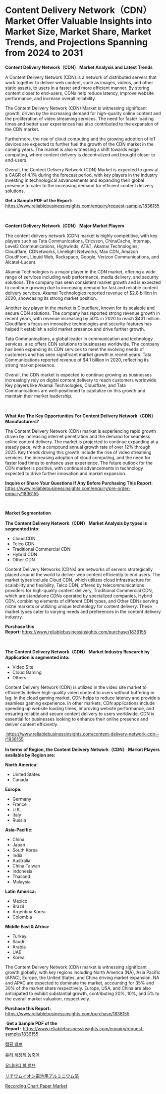 <p><h1>Content Delivery Network（CDN） Market Offer Valuable Insights into Market Size, Market Share, Market Trends, and Projections Spanning from 2024 to 2031</h1></p><p><strong>Content Delivery Network（CDN） Market Analysis and Latest Trends</strong></p>
<p><p>A Content Delivery Network (CDN) is a network of distributed servers that work together to deliver web content, such as images, videos, and other static assets, to users in a faster and more efficient manner. By storing content closer to end-users, CDNs help reduce latency, improve website performance, and increase overall reliability.</p><p>The Content Delivery Network (CDN) Market is witnessing significant growth, driven by the increasing demand for high-quality online content and the proliferation of video streaming services. The need for faster loading times and better user experiences has also contributed to the expansion of the CDN market.</p><p>Furthermore, the rise of cloud computing and the growing adoption of IoT devices are expected to further fuel the growth of the CDN market in the coming years. The market is also witnessing a shift towards edge computing, where content delivery is decentralized and brought closer to end-users.</p><p>Overall, the Content Delivery Network (CDN) Market is expected to grow at a CAGR of 4.1% during the forecast period, with key players in the industry investing in technological advancements and expanding their global presence to cater to the increasing demand for efficient content delivery solutions.</p></p>
<p><strong>Get a Sample PDF of the Report:&nbsp;</strong> <a href="https://www.reliablebusinessinsights.com/enquiry/request-sample/1836155">https://www.reliablebusinessinsights.com/enquiry/request-sample/1836155</a></p>
<p>&nbsp;</p>
<p><strong>Content Delivery Network（CDN） Major Market Players</strong></p>
<p><p>The content delivery network (CDN) market is highly competitive, with key players such as Tata Communications, Ericsson, ChinaCache, Internap, Level3 Communications, Highwinds, AT&T, Akamai Technologies, Cloudflare, CDNetworks, Limelight Networks, Max CDN, Amazon CloudFront, Liquid Web, Rackspace, Google, Verizon Communications, and Alcatel-Lucent.</p><p>Akamai Technologies is a major player in the CDN market, offering a wide range of services including web performance, media delivery, and security solutions. The company has seen consistent market growth and is expected to continue growing due to increasing demand for fast and reliable content delivery services. Akamai Technologies reported revenue of $2.8 billion in 2020, showcasing its strong market position.</p><p>Another key player in the market is Cloudflare, known for its scalable and secure CDN solutions. The company has reported strong revenue growth in recent years, with revenue increasing by 50% in 2020 to reach $431 million. Cloudflare's focus on innovative technologies and security features has helped it establish a solid market presence and drive further growth.</p><p>Tata Communications, a global leader in communication and technology services, also offers CDN solutions to businesses worldwide. The company has been expanding its CDN services to meet the evolving needs of customers and has seen significant market growth in recent years. Tata Communications reported revenue of $4.1 billion in 2020, reflecting its strong market presence.</p><p>Overall, the CDN market is expected to continue growing as businesses increasingly rely on digital content delivery to reach customers worldwide. Key players like Akamai Technologies, Cloudflare, and Tata Communications are well-positioned to capitalize on this growth and maintain their market leadership.</p></p>
<p>&nbsp;</p>
<p><strong>What Are The Key Opportunities For Content Delivery Network（CDN） Manufacturers?</strong></p>
<p><p>The Content Delivery Network (CDN) market is experiencing rapid growth driven by increasing internet penetration and the demand for seamless online content delivery. The market is projected to continue expanding at a steady pace, with a compound annual growth rate of over 12% through 2025. Key trends driving this growth include the rise of video streaming services, the increasing adoption of cloud computing, and the need for faster load times to enhance user experience. The future outlook for the CDN market is positive, with continual advancements in technology expected to drive further innovation and market expansion.</p></p>
<p><strong>Inquire or Share Your Questions If Any Before Purchasing This Report:</strong> <a href="https://www.reliablebusinessinsights.com/enquiry/pre-order-enquiry/1836155">https://www.reliablebusinessinsights.com/enquiry/pre-order-enquiry/1836155</a></p>
<p>&nbsp;</p>
<p><strong>Market Segmentation</strong></p>
<p><strong>The Content Delivery Network（CDN） Market Analysis by types is segmented into:</strong></p>
<p><ul><li>Cloud CDN</li><li>Telco CDN</li><li>Traditional Commercial CDN</li><li>Hybrid CDN</li><li>Other CDN</li></ul></p>
<p><p>Content Delivery Networks (CDNs) are networks of servers strategically placed around the world to deliver web content efficiently to end users. The market types include Cloud CDN, which utilizes cloud infrastructure for scalability and flexibility, Telco CDN, offered by telecommunications providers for high-quality content delivery, Traditional Commercial CDN, which are standalone CDNs operated by specialized companies, Hybrid CDN, combining elements of different CDN types, and Other CDNs serving niche markets or utilizing unique technology for content delivery. These market types cater to varying needs and preferences in the content delivery industry.</p></p>
<p><strong>Purchase this Report:&nbsp;</strong><a href="https://www.reliablebusinessinsights.com/purchase/1836155">https://www.reliablebusinessinsights.com/purchase/1836155</a></p>
<p>&nbsp;</p>
<p><strong>The Content Delivery Network（CDN） Market Industry Research by Application is segmented into:</strong></p>
<p><ul><li>Video Site</li><li>Cloud Gaming</li><li>Others</li></ul></p>
<p><p>Content Delivery Network (CDN) is utilized in the video site market to efficiently deliver high-quality video content to users without buffering or lag. In the cloud gaming market, CDN helps to reduce latency and provide a seamless gaming experience. In other markets, CDN applications include speeding up website loading times, improving website performance, and ensuring reliable and secure content delivery to users worldwide. CDN is essential for businesses looking to enhance their online presence and deliver content efficiently.</p></p>
<p><a href="https://www.reliablebusinessinsights.com/content-delivery-network-cdn--r1836155">&nbsp;https://www.reliablebusinessinsights.com/content-delivery-network-cdn--r1836155</a></p>
<p><strong>In terms of Region, the Content Delivery Network（CDN） Market Players available by Region are:</strong></p>
<p>
    <p> <strong> North America: </strong>
        <ul>
            <li>United States</li>
            <li>Canada</li>
        </ul>
        </p> 
    <p> <strong> Europe: </strong>
        <ul>
            <li>Germany</li>
            <li>France</li>
            <li>U.K.</li>
            <li>Italy</li>
            <li>Russia</li>
        </ul>
        </p> 
    <p> <strong> Asia-Pacific: </strong>
        <ul>
            <li>China</li>
            <li>Japan</li>
            <li>South Korea</li>
            <li>India</li>
            <li>Australia</li>
            <li>China Taiwan</li>
            <li>Indonesia</li>
            <li>Thailand</li>
            <li>Malaysia</li>
        </ul>
        </p> 
    <p> <strong> Latin America: </strong>
        <ul>
            <li>Mexico</li>
            <li>Brazil</li>
            <li>Argentina Korea</li>
            <li>Colombia</li>
        </ul>
        </p> 
    <p> <strong> Middle East & Africa: </strong>
        <ul>
            <li>Turkey</li>
            <li>Saudi</li>
            <li>Arabia</li>
            <li>UAE</li>
            <li>Korea</li>
        </ul>
    </p>
    </p>
<p><p>The Content Delivery Network (CDN) market is witnessing significant growth globally, with key regions including North America (NA), Asia Pacific (APAC), Europe, the United States, and China driving market expansion. NA and APAC are expected to dominate the market, accounting for 35% and 30% of the market share respectively. Europe, USA, and China are also anticipated to exhibit substantial growth, contributing 20%, 10%, and 5% to the overall market valuation, respectively.</p></p>
<p><strong>Purchase this Report: </strong><a href="https://www.reliablebusinessinsights.com/purchase/1836155">https://www.reliablebusinessinsights.com/purchase/1836155</a></p>
<p>&nbsp;<strong>Get a Sample PDF of the Report:&nbsp;&nbsp;</strong><a href="https://www.reliablebusinessinsights.com/enquiry/request-sample/1836155">https://www.reliablebusinessinsights.com/enquiry/request-sample/1836155</a></p>
<p><strong></strong></p>
<p><p><a href="https://github.com/plelbej847484502/Market-Research-Report-List-3/blob/main/5031062100964.md">캡핑 밸브</a></p><p><a href="https://medium.com/@axintepreda1/%EC%9C%A0%EB%A6%AC-%EC%B2%AD%EC%86%8C%EC%A0%9C-%EB%86%8D%EC%B6%95%EC%95%A1-%EC%8B%9C%EC%9E%A5-%EC%9D%B8%EC%82%AC%EC%9D%B4%ED%8A%B8-%EC%8B%9C%EC%9E%A5-%EB%8F%99%ED%96%A5-%EC%84%B1%EC%9E%A5-2024%EB%85%84%EB%B6%80%ED%84%B0-2031%EB%85%84%EA%B9%8C%EC%A7%80-%EC%98%88%EC%B8%A1%EB%90%9C-%EA%B2%83-0d3d42367298">유리 세정제 농축액</a></p><p><a href="https://github.com/AnthonyWratten/Market-Research-Report-List-1/blob/main/1498198100963.md">유니바디 볼 밸브</a></p><p><a href="https://github.com/NikitaBruen/Market-Research-Report-List-1/blob/main/6250207122182.md">リチウムイオン電池用アルミニウム箔</a></p><p><a href="https://github.com/jnzzvtbl92/Market-Research-Report-List-1/blob/main/recording-chart-paper-market.md">Recording Chart Paper Market</a></p></p>